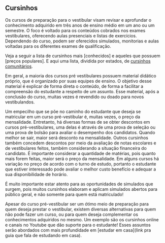 Cursinhos
-----------

Os cursos de preparação para o vestibular visam revisar e aprofundar o conhecimento adquirido em três anos de ensino médio em um ano ou um semestre. O foco é voltado para os conteúdos cobrados nos exames vestibulares, oferecendo aulas presenciais e listas de exercícios. Dependendo do curso, podem ser oferecidos simulados, monitorias e aulas voltadas para os diferentes exames de qualificação.

Veja a seguir a lista de cursinhos mais [conhecidos] e aqueles que possuem [preços populares]. E aqui uma lista, dividida por estados, de [cursinhos comunitários](http://www.supervestibular.com/cursinhos-comunitarios/).
 
Em geral, a maioria dos cursos pré vestibulares possuem material didático próprio, que é organizado por suas equipes de ensino. O objetivo desse material é explicar de forma direta o conteúdo, de forma a facilitar a compreensão do estudante a respeito de um assunto. Esse material, após a conclusão do curso, muitas vezes é revendido ou doado para novos vestibulandos.
   
Um empecilho que se põe no caminho do estudante que deseja se matricular em um curso pré-vestibular é, muitas vezes, o preço da mensalidade. Entretanto, há diversas formas de se obter descontos em cursos pré-vestibulares, uma delas é através de uma prova de seleção ou uma prova de bolsão para avaliar o desempenho dos candidatos. Quando melhor se sair, maior será  desconto na mensalidade. Outros cursinhos também concedem descontos por meio da avaliação de notas escolares e de vestibulares feitos, também considerando a situação financeira do candidato. É importante considerar a quantidade de matérias, pois quanto mais forem feitas, maior será o preço da mensalidade. Em alguns cursos há variação no preço de acordo com o turno de estudo, portanto o estudante que estiver interessado pode avaliar o melhor custo benefício e adequar a sua disponibilidade de horário. 

É muito importante estar atento para as oportunidades de simulados que surgem, pois muitos cursinhos elaboram e aplicam simulados abertos para público geral, e não somente para quem está matriculado!

Apesar do curso pré-vestibular ser um ótimo meio de preparação para quem deseja prestar o vestibular, existem diversas alternativas para quem não pode fazer um curso, ou para quem deseja complementar os conhecimentos adquiridos no mesmo. Um exemplo são os cursinhos online e canais no Youtube que dão suporte para o estudante! Esses assuntos serão abordados com mais profundidade em [estudar em casa](link pra guia que fala de estudando em casa).

<!--

Mais: [Como escolher um cursinho pré-vestibular? - Super Vestibular / Terra Educação](http://vestibular.mundoeducacao.com/dicas/como-escolher-um-cursinho-pre-vestibular.htm)

/-->
